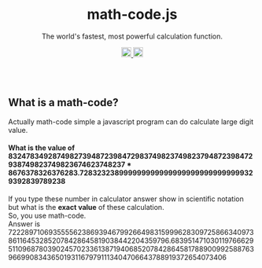 <h1 align="center">math-code.js</h1>
<p align="center">The world's fastest, most powerful calculation function.</p>

<p align="center">
	<a href="https://github.com/gauravnumber/math-code">
    <img src="https://img.shields.io/github/repo-size/gauravnumber/math-code?label=total%20size" height="20"/>
  </a>
  <a href="https%3A%2F%2Ftwitter.com%2Fintent%2Ftweet%3Furl%3Dhttps%253A%252F%252Fgithub.com%252Fgauravnumber%252Fmath-code%26text%3DSolve%2520bigger%2520calculation%2520in%2520just%2520milliseconds%2520%26hashtags%3Djavascript%252Copensource%252Cwebdev%252Cjs%252Cdevelopers">
    <!-- <img src="https://img.shields.io/twitter/url?style=social" alt="Tweet" height="20"/> -->
    <img src="http://randojs.com/images/tweetShield.svg" alt="Tweet" height="20"/>
  </a>
</p><br/><br/>

<!-- # ![math-code](./math-code.png) -->

<!--
 # ![total size](https://img.shields.io/github/repo-size/gauravnumber/math-code?label=total%20size)
![Twitter URL](https://img.shields.io/twitter/url?style=social&url=https%3A%2F%2Ftwitter.com%2Fintent%2Ftweet%3Furl%3Dhttps%253A%252F%252Fgithub.com%252Fgauravnumber%252Fmath-code%26text%3DSolve%2520bigger%2520calculation%2520in%2520just%2520milliseconds%2520%26hashtags%3Djavascript%252Copensource%252Cwebdev%252Cjs%252Cdevelopers) -->

## What is a math-code?

Actually math-code simple a javascript program can do calculate large digit value.

#### What is the value of 83247834928749827394872398472983749823749823794872398472938749823749823674623748237 \* 8676378326376283.7283232389999999999999999999999999999329392839789238

If you type these number in calculator answer show in scientific notation but what is the **exact value** of these calculation.<br>
So, you use math-code.<br>
Answer is 72228971069355556238693946799266498315999628309725866340973861164532852078428645819038442204359796.683951471030119766629511096878039024570233613871940685207842864581788900992588763966990834365019311679791113404706643788919372654073406
